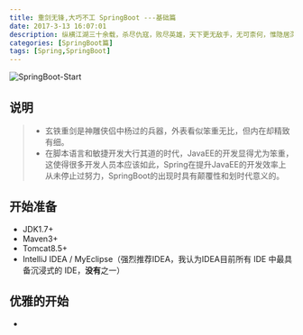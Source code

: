 ```yaml
---
title: 重剑无锋,大巧不工 SpringBoot ---基础篇
date: 2017-3-13 16:07:01
description: 纵横江湖三十余载，杀尽仇寇，败尽英雄，天下更无敌手，无可柰何，惟隐居深谷，以雕为友。呜呼，生平求一敌手而不可得，诚寂寥难堪也。</br>第一柄剑长四尺，锋利无比，剑下石片下写着：「凌厉刚猛，无坚不摧，弱冠前以之与河朔群雄争锋。」</br>第二片石片上没有剑，下面写着：「紫薇软剑，三十岁前所用，误伤义士不祥，悔恨无已，乃弃之深谷。」</br>第三柄武器：「重剑无锋，大巧不工。四十岁前恃之横行天下。」</br>第四柄木剑，石片上文字道：「四十岁之后不滞于物，草木竹石均可为剑。自此精进，渐入无剑胜有剑之境。」
categories: [SpringBoot篇]
tags: [Spring,SpringBoot]
---
```


<!-- more -->
![SpringBoot-Start](//image.joylau.cn/blog/springbootstart.png)

## 说明
> - 玄铁重剑是神雕侠侣中杨过的兵器，外表看似笨重无比，但内在却精致有细。
> - 在脚本语言和敏捷开发大行其道的时代，JavaEE的开发显得尤为笨重，这使得很多开发人员本应该如此，Spring在提升JavaEE的开发效率上从未停止过努力，SpringBoot的出现时具有颠覆性和划时代意义的。

## 开始准备
- JDK1.7+
- Maven3+
- Tomcat8.5+
- IntelliJ IDEA / MyEclipse（强烈推荐IDEA，我认为IDEA目前所有 IDE 中最具备沉浸式的 IDE，**没有**之一）

## 优雅的开始
- 